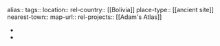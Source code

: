 alias::
tags::
location::
rel-country:: [[Bolivia]]
place-type:: [[ancient site]]
nearest-town::
map-url::
rel-projects:: [[Adam's Atlas]]

-
-
